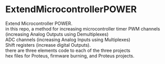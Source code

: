 # ExtendMicrocontrollerPOWER
Extend Microcontroller POWER.\
in this repo, a method for increasing microcontroller timer PWM channels (increasing Analog Outputs using Demultiplexes)\
ADC channels (increasing Analog Inputs using Multiplexes)\
Shift registers (increase digital Outputs).\
there are three elements code to each of the three projects\
hex files for Proteus, firmware burning, and Proteus projects. 

